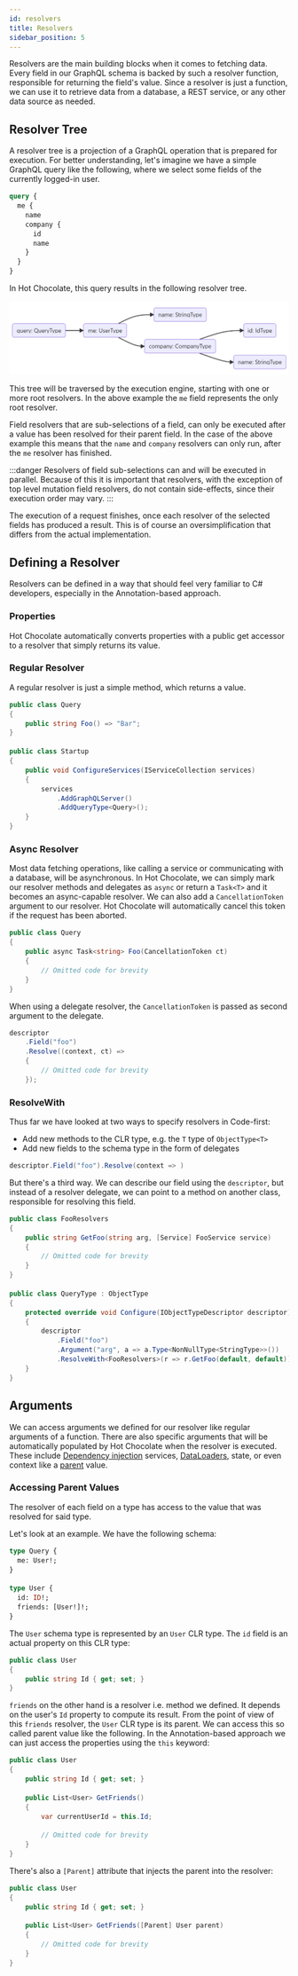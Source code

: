 ```yaml
---
id: resolvers
title: Resolvers
sidebar_position: 5
---
```


Resolvers are the main building blocks when it comes to fetching data. Every field in our GraphQL schema is backed by such a resolver function, responsible for returning the field's value. Since a resolver is just a function, we can use it to retrieve data from a database, a REST service, or any other data source as needed.

## Resolver Tree

A resolver tree is a projection of a GraphQL operation that is prepared for execution. For better understanding, let's imagine we have a simple GraphQL query like the following, where we select some fields of the currently logged-in user.

```graphql
query {
  me {
    name
    company {
      id
      name
    }
  }
}
```

In Hot Chocolate, this query results in the following resolver tree.

![resolver-tree](/img/docs/apis/graphql/resolver-tree.png)

This tree will be traversed by the execution engine, starting with one or more root resolvers. In the above example the `me` field represents the only root resolver.

Field resolvers that are sub-selections of a field, can only be executed after a value has been resolved for their parent field. In the case of the above example this means that the `name` and `company` resolvers can only run, after the `me` resolver has finished.

:::danger
Resolvers of field sub-selections can and will be executed in parallel.
Because of this it is important that resolvers, with the exception of top level mutation field resolvers, do not contain side-effects, since their execution order may vary.
:::

The execution of a request finishes, once each resolver of the selected fields has produced a result. This is of course an oversimplification that differs from the actual implementation.

## Defining a Resolver

Resolvers can be defined in a way that should feel very familiar to C# developers, especially in the Annotation-based approach.

### Properties

Hot Chocolate automatically converts properties with a public get accessor to a resolver that simply returns its value.

### Regular Resolver

A regular resolver is just a simple method, which returns a value.

```csharp
public class Query
{
    public string Foo() => "Bar";
}

public class Startup
{
    public void ConfigureServices(IServiceCollection services)
    {
        services
            .AddGraphQLServer()
            .AddQueryType<Query>();
    }
}
```

### Async Resolver

Most data fetching operations, like calling a service or communicating with a database, will be asynchronous.
In Hot Chocolate, we can simply mark our resolver methods and delegates as `async` or return a `Task<T>` and it becomes an async-capable resolver.
We can also add a `CancellationToken` argument to our resolver. Hot Chocolate will automatically cancel this token if the request has been aborted.

```csharp
public class Query
{
    public async Task<string> Foo(CancellationToken ct)
    {
        // Omitted code for brevity
    }
}
```

When using a delegate resolver, the `CancellationToken` is passed as second argument to the delegate.

```csharp
descriptor
    .Field("foo")
    .Resolve((context, ct) =>
    {
        // Omitted code for brevity
    });
```

### ResolveWith

Thus far we have looked at two ways to specify resolvers in Code-first:

- Add new methods to the CLR type, e.g. the `T` type of `ObjectType<T>`
- Add new fields to the schema type in the form of delegates

```csharp
descriptor.Field("foo").Resolve(context => )
```

But there's a third way. We can describe our field using the `descriptor`, but instead of a resolver delegate, we can point to a method on another class, responsible for resolving this field.

```csharp
public class FooResolvers
{
    public string GetFoo(string arg, [Service] FooService service)
    {
        // Omitted code for brevity
    }
}

public class QueryType : ObjectType
{
    protected override void Configure(IObjectTypeDescriptor descriptor)
    {
        descriptor
            .Field("foo")
            .Argument("arg", a => a.Type<NonNullType<StringType>>())
            .ResolveWith<FooResolvers>(r => r.GetFoo(default, default));
    }
}
```

## Arguments

We can access arguments we defined for our resolver like regular arguments of a function. There are also specific arguments that will be automatically populated by Hot Chocolate when the resolver is executed. These include [Dependency injection](https://chillicream.com/docs/hotchocolate/v13/fetching-data/resolvers/#injecting-services) services, [DataLoaders](https://chillicream.com/docs/hotchocolate/v13/fetching-data/dataloader), state, or even context like a [parent](https://chillicream.com/docs/hotchocolate/v13/fetching-data/resolvers/#accessing-parent-values) value.

### Accessing Parent Values

The resolver of each field on a type has access to the value that was resolved for said type.

Let's look at an example. We have the following schema:

```graphql
type Query {
  me: User!;
}

type User {
  id: ID!;
  friends: [User!]!;
}
```

The `User` schema type is represented by an `User` CLR type. The `id` field is an actual property on this CLR type:

```csharp
public class User
{
    public string Id { get; set; }
}
```

`friends` on the other hand is a resolver i.e. method we defined. It depends on the user's `Id` property to compute its result. From the point of view of this `friends` resolver, the `User` CLR type is its parent.
We can access this so called parent value like the following. In the Annotation-based approach we can just access the properties using the `this` keyword:

```csharp
public class User
{
    public string Id { get; set; }

    public List<User> GetFriends()
    {
        var currentUserId = this.Id;

        // Omitted code for brevity
    }
}
```

There's also a `[Parent]` attribute that injects the parent into the resolver:

```csharp
public class User
{
    public string Id { get; set; }

    public List<User> GetFriends([Parent] User parent)
    {
        // Omitted code for brevity
    }
}
```
